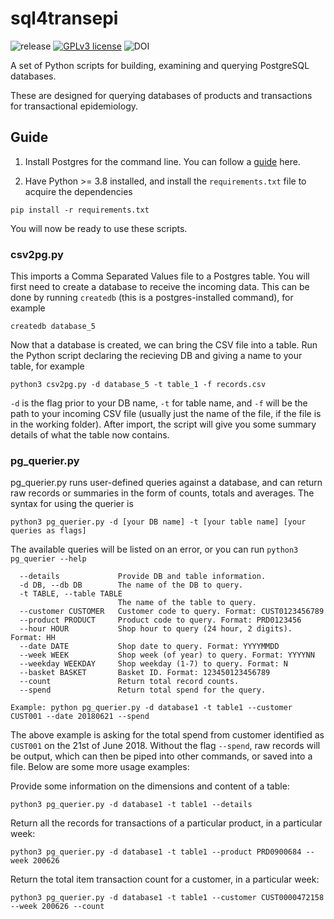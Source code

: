 # sql4transepi

  ![release](https://img.shields.io/badge/release-beta-brightgreen)
  [![GPLv3 license](https://img.shields.io/badge/licence-GPL_v3-blue.svg)](http://perso.crans.org/besson/LICENSE.html)
  ![DOI](https://img.shields.io/badge/DOI-TBC-blue.svg)

A set of Python scripts for building, examining and querying PostgreSQL databases.

These are designed for querying databases of products and transactions for transactional epidemiology.

## Guide

1. Install Postgres for the command line. You can follow a [guide](https://www.postgresqltutorial.com/install-postgresql/) here. 

2. Have Python >= 3.8 installed, and install the `requirements.txt` file to acquire the dependencies

`pip install -r requirements.txt`

You will now be ready to use these scripts.

### csv2pg.py

This imports a Comma Separated Values file to a Postgres table. You will first need to create a database to receive the incoming data. This can be done by running `createdb` (this is a postgres-installed command), for example

`createdb database_5`

Now that a database is created, we can bring the CSV file into a table. Run the Python script declaring the recieving DB and giving a name to your table, for example

`python3 csv2pg.py -d database_5 -t table_1 -f records.csv`

`-d` is the flag prior to your DB name, `-t` for table name, and `-f` will be the path to your incoming CSV file (usually just the name of the file, if the file is in the working folder). After import, the script will give you some summary details of what the table now contains.

### pg_querier.py

pg_querier.py runs user-defined queries against a database, and can return raw records or summaries in the form of counts, totals and averages. The syntax for using the querier is

`python3 pg_querier.py -d [your DB name] -t [your table name] [your queries as flags]`

The available queries will be listed on an error, or you can run `python3 pg_querier --help`

```  -h, --help            show this help message and exit
  --details             Provide DB and table information.
  -d DB, --db DB        The name of the DB to query.
  -t TABLE, --table TABLE
                        The name of the table to query.
  --customer CUSTOMER   Customer code to query. Format: CUST0123456789
  --product PRODUCT     Product code to query. Format: PRD0123456
  --hour HOUR           Shop hour to query (24 hour, 2 digits). Format: HH
  --date DATE           Shop date to query. Format: YYYYMMDD
  --week WEEK           Shop week (of year) to query. Format: YYYYNN
  --weekday WEEKDAY     Shop weekday (1-7) to query. Format: N
  --basket BASKET       Basket ID. Format: 123450123456789
  --count               Return total record counts.
  --spend               Return total spend for the query.

Example: python pg_querier.py -d database1 -t table1 --customer CUST001 --date 20180621 --spend
```

The above example is asking for the total spend from customer identified as `CUST001` on the 21st of June 2018. Without the flag `--spend`, raw records will be output, which can then be piped into other commands, or saved into a file. Below are some more usage examples:

Provide some information on the dimensions and content of a table:

`python3 pg_querier.py -d database1 -t table1 --details`

Return all the records for transactions of a particular product, in a particular week:

`python3 pg_querier.py -d database1 -t table1 --product PRD0900684 --week 200626`

Return the total item transaction count for a customer, in a particular week:

`python3 pg_querier.py -d database1 -t table1 --customer CUST0000472158 --week 200626 --count`
